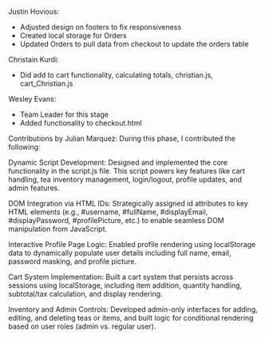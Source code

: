 Justin Hovious:
- Adjusted design on footers to fix responsiveness 
- Created local storage for Orders 
- Updated Orders to pull data from checkout to update the orders table


Christain Kurdi:
- Did add to cart functionality, calculating totals, christian.js, cart_Christian.js

Wesley Evans:
- Team Leader for this stage
- Added functionality to checkout.html

Contributions by Julian Marquez:
During this phase, I contributed the following:

Dynamic Script Development: Designed and implemented the core functionality in the script.js file. This script powers key features like cart handling, tea inventory management, login/logout, profile updates, and admin features.

DOM Integration via HTML IDs: Strategically assigned id attributes to key HTML elements (e.g., #username, #fullName, #displayEmail, #displayPassword, #profilePicture, etc.) to enable seamless DOM manipulation from JavaScript.

Interactive Profile Page Logic: Enabled profile rendering using localStorage data to dynamically populate user details including full name, email, password masking, and profile picture.

Cart System Implementation: Built a cart system that persists across sessions using localStorage, including item addition, quantity handling, subtotal/tax calculation, and display rendering.

Inventory and Admin Controls: Developed admin-only interfaces for adding, editing, and deleting teas or items, and built logic for conditional rendering based on user roles (admin vs. regular user).